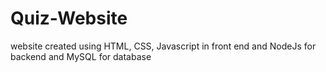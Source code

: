 # Quiz-Website
website created using HTML, CSS, Javascript in front end and NodeJs for backend and MySQL for database
